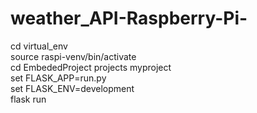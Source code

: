 # weather_API-Raspberry-Pi-

cd virtual_env  
source raspi-venv/bin/activate  
cd EmbededProject projects myproject  
set FLASK_APP=run.py  
set FLASK_ENV=development  
flask run
